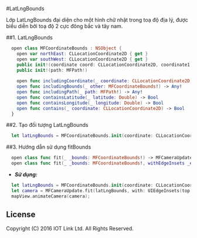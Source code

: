 #LatLngBounds

Lớp LatLngBounds đại diện cho một hình chữ nhật trong toạ độ địa lý, được biểu diễn bởi toạ độ 2 cực đông bắc và tây nam.

##1. LatLngBounds

  ```swift 
    open class MFCoordinateBounds : NSObject {
      open var northEast: CLLocationCoordinate2D { get }
      open var southWest: CLLocationCoordinate2D { get }
      public init!(coordinate coord: CLLocationCoordinate2D, coordinate1 coord1: CLLocationCoordinate2D)
      public init!(path: MFPath!)
      
      open func includingCoordinate(_ coordinate: CLLocationCoordinate2D) -> Any!
      open func includingBounds(_ other: MFCoordinateBounds!) -> Any!
      open func includingPath(_ path: MFPath!) -> Any!
      open func containsLatitude(_ latitude: Double) -> Bool
      open func containsLongitude(_ longitude: Double) -> Bool
      open func contains(_ coordinate: CLLocationCoordinate2D) -> Bool
    }
  ```

##2. Tạo đối tượng LatLngBounds

  ```swift
    let latLngBounds = MFCoordinateBounds.init(coordinate: CLLocationCoordinate2DMake(15.606498,  107.699308), coordinate1: CLLocationCoordinate2DMake(15.567800, 107.974320))
  ```
  
##3. Hướng dẫn sử dụng fitBounds
   
  ```swift
    open class func fit(_ _bounds: MFCoordinateBounds!) -> MFCameraUpdate!
    open class func fit(_ _bounds: MFCoordinateBounds!, withEdgeInsets _edgeInsets: Any!) -> MFCameraUpdate!
  ```
  - ***Sử dụng:***
  ```swift
    let latLngBounds = MFCoordinateBounds.init(coordinate: CLLocationCoordinate2DMake(15.606498,  107.699308), coordinate1: CLLocationCoordinate2DMake(15.567800, 107.974320))
    let camera = MFCameraUpdate.fit(latLngBounds, with: UIEdgeInsets(top: 10, left: 10, bottom: 10, right: 10));
    mapView.animateCamera(camera);
  ```
  

License
-------

Copyright (C) 2016 IOT Link Ltd. All Rights Reserved.